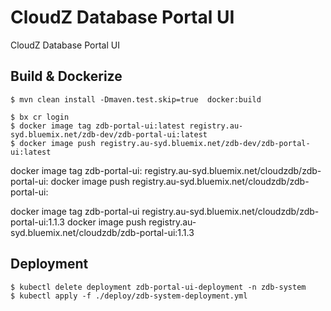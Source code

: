 # CloudZ Database Portal UI
CloudZ Database Portal UI

## Build & Dockerize
```
$ mvn clean install -Dmaven.test.skip=true  docker:build

$ bx cr login
$ docker image tag zdb-portal-ui:latest registry.au-syd.bluemix.net/zdb-dev/zdb-portal-ui:latest
$ docker image push registry.au-syd.bluemix.net/zdb-dev/zdb-portal-ui:latest
```

docker image tag zdb-portal-ui:<VERSION> registry.au-syd.bluemix.net/cloudzdb/zdb-portal-ui:<VERSION>
docker image push registry.au-syd.bluemix.net/cloudzdb/zdb-portal-ui:<VERSION>


docker image tag zdb-portal-ui registry.au-syd.bluemix.net/cloudzdb/zdb-portal-ui:1.1.3
docker image push registry.au-syd.bluemix.net/cloudzdb/zdb-portal-ui:1.1.3


## Deployment
```
$ kubectl delete deployment zdb-portal-ui-deployment -n zdb-system
$ kubectl apply -f ./deploy/zdb-system-deployment.yml
```